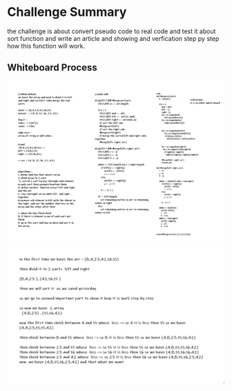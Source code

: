 # Challenge Summary

the challenge is about convert pseudo code to real code and test it about sort function and write an article and showing and verfication step py step how this function will work.

## Whiteboard Process

<img src ='./code28.JPG '/>
<img src ='./code282.JPG' />
